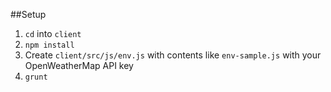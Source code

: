 ##Setup
1. `cd` into `client`
1. `npm install`
1. Create `client/src/js/env.js` with contents like `env-sample.js` with your OpenWeatherMap API key
1. `grunt`
